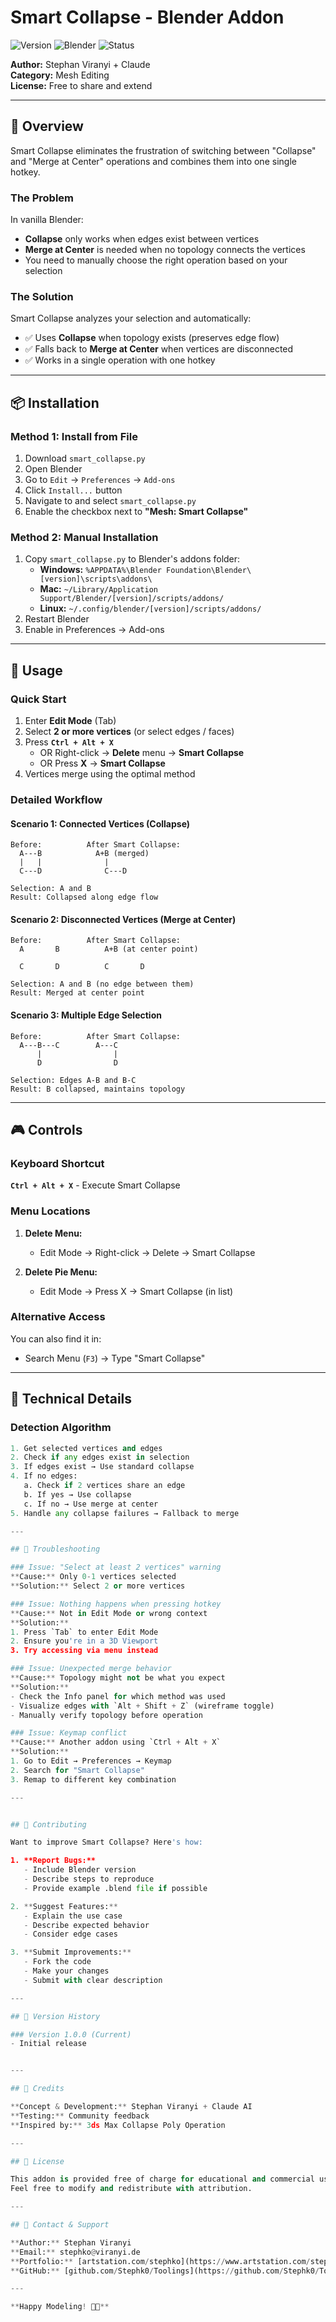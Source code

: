 # Smart Collapse - Blender Addon

![Version](https://img.shields.io/badge/version-1.0.0-blue)
![Blender](https://img.shields.io/badge/blender-4.0+-orange)
![Status](https://img.shields.io/badge/status-stable-green)

**Author:** Stephan Viranyi + Claude  
**Category:** Mesh Editing  
**License:** Free to share and extend

---

## 🎯 Overview

Smart Collapse eliminates the frustration of switching between "Collapse" and "Merge at Center" operations and combines them into one single hotkey.

### The Problem
In vanilla Blender:
- **Collapse** only works when edges exist between vertices
- **Merge at Center** is needed when no topology connects the vertices
- You need to manually choose the right operation based on your selection

### The Solution
Smart Collapse analyzes your selection and automatically:
- ✅ Uses **Collapse** when topology exists (preserves edge flow)
- ✅ Falls back to **Merge at Center** when vertices are disconnected
- ✅ Works in a single operation with one hotkey


---

## 📦 Installation

### Method 1: Install from File
1. Download `smart_collapse.py`
2. Open Blender
3. Go to `Edit` → `Preferences` → `Add-ons`
4. Click `Install...` button
5. Navigate to and select `smart_collapse.py`
6. Enable the checkbox next to **"Mesh: Smart Collapse"**

### Method 2: Manual Installation
1. Copy `smart_collapse.py` to Blender's addons folder:
   - **Windows:** `%APPDATA%\Blender Foundation\Blender\[version]\scripts\addons\`
   - **Mac:** `~/Library/Application Support/Blender/[version]/scripts/addons/`
   - **Linux:** `~/.config/blender/[version]/scripts/addons/`
2. Restart Blender
3. Enable in Preferences → Add-ons

---

## 🚀 Usage

### Quick Start
1. Enter **Edit Mode** (Tab)
2. Select **2 or more vertices** (or select edges / faces)
3. Press **`Ctrl + Alt + X`**
   - OR Right-click → **Delete** menu → **Smart Collapse**
   - OR Press **X** → **Smart Collapse**
4. Vertices merge using the optimal method

### Detailed Workflow

#### Scenario 1: Connected Vertices (Collapse)
```
Before:          After Smart Collapse:
  A---B            A+B (merged)
  |   |              |
  C---D              C---D

Selection: A and B
Result: Collapsed along edge flow
```

#### Scenario 2: Disconnected Vertices (Merge at Center)
```
Before:          After Smart Collapse:
  A       B          A+B (at center point)
  
  C       D          C       D

Selection: A and B (no edge between them)
Result: Merged at center point
```

#### Scenario 3: Multiple Edge Selection
```
Before:          After Smart Collapse:
  A---B---C        A---C
      |                |
      D                D

Selection: Edges A-B and B-C
Result: B collapsed, maintains topology
```

---

## 🎮 Controls

### Keyboard Shortcut
**`Ctrl + Alt + X`** - Execute Smart Collapse

### Menu Locations
1. **Delete Menu:**
   - Edit Mode → Right-click → Delete → Smart Collapse
   
2. **Delete Pie Menu:**
   - Edit Mode → Press X → Smart Collapse (in list)

### Alternative Access
You can also find it in:
- Search Menu (`F3`) → Type "Smart Collapse"

---

## 🔧 Technical Details

### Detection Algorithm
```python
1. Get selected vertices and edges
2. Check if any edges exist in selection
3. If edges exist → Use standard collapse
4. If no edges:
   a. Check if 2 vertices share an edge
   b. If yes → Use collapse
   c. If no → Use merge at center
5. Handle any collapse failures → Fallback to merge

---

## 🐛 Troubleshooting

### Issue: "Select at least 2 vertices" warning
**Cause:** Only 0-1 vertices selected  
**Solution:** Select 2 or more vertices

### Issue: Nothing happens when pressing hotkey
**Cause:** Not in Edit Mode or wrong context  
**Solution:** 
1. Press `Tab` to enter Edit Mode
2. Ensure you're in a 3D Viewport
3. Try accessing via menu instead

### Issue: Unexpected merge behavior
**Cause:** Topology might not be what you expect  
**Solution:**
- Check the Info panel for which method was used
- Visualize edges with `Alt + Shift + Z` (wireframe toggle)
- Manually verify topology before operation

### Issue: Keymap conflict
**Cause:** Another addon using `Ctrl + Alt + X`  
**Solution:**
1. Go to Edit → Preferences → Keymap
2. Search for "Smart Collapse"
3. Remap to different key combination

---


## 🤝 Contributing

Want to improve Smart Collapse? Here's how:

1. **Report Bugs:**
   - Include Blender version
   - Describe steps to reproduce
   - Provide example .blend file if possible

2. **Suggest Features:**
   - Explain the use case
   - Describe expected behavior
   - Consider edge cases

3. **Submit Improvements:**
   - Fork the code
   - Make your changes
   - Submit with clear description

---

## 📜 Version History

### Version 1.0.0 (Current)
- Initial release


---

## 🙏 Credits

**Concept & Development:** Stephan Viranyi + Claude AI  
**Testing:** Community feedback  
**Inspired by:** 3ds Max Collapse Poly Operation

---

## 📄 License

This addon is provided free of charge for educational and commercial use.  
Feel free to modify and redistribute with attribution.

---

## 📮 Contact & Support

**Author:** Stephan Viranyi  
**Email:** stephko@viranyi.de  
**Portfolio:** [artstation.com/stephko](https://www.artstation.com/stephko)  
**GitHub:** [github.com/Stephk0/Toolings](https://github.com/Stephk0/Toolings)

---

**Happy Modeling! 🎨✨**

